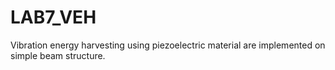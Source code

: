 # LAB7_VEH
 Vibration energy harvesting using piezoelectric material are implemented on simple beam structure.
